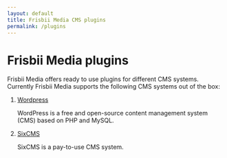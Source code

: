 ```yaml
---
layout: default
title: Frisbii Media CMS plugins
permalink: /plugins
---
```


# Frisbii Media plugins

Frisbii Media offers ready to use plugins for different CMS systems. Currently Frisbii Media supports the following CMS systems out of the box:

1. [Wordpress](/plugins/wordpress)

   WordPress is a free and open-source content management system (CMS) based on PHP and MySQL.
2. [SixCMS](/plugins/sixcms)

   SixCMS is a pay-to-use CMS system.
